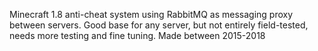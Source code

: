 Minecraft 1.8 anti-cheat system using RabbitMQ as messaging proxy between servers. 
Good base for any server, but not entirely field-tested, needs more testing and fine tuning. 
Made between 2015-2018
